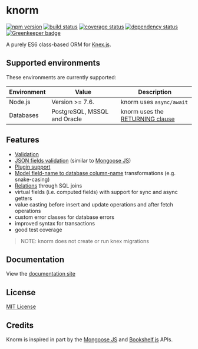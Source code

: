 # knorm

[![npm version](https://badge.fury.io/js/knorm.svg)](http://badge.fury.io/js/knorm)
[![build status](https://travis-ci.org/joelmukuthu/knorm.svg?branch=master)](https://travis-ci.org/joelmukuthu/knorm)
[![coverage status](https://coveralls.io/repos/github/joelmukuthu/knorm/badge.svg?branch=master)](https://coveralls.io/github/joelmukuthu/knorm?branch=master)
[![dependency status](https://david-dm.org/joelmukuthu/knorm.svg)](https://david-dm.org/joelmukuthu/knorm)
[![Greenkeeper badge](https://badges.greenkeeper.io/joelmukuthu/knorm.svg)](https://greenkeeper.io/)

A purely ES6 class-based ORM for [Knex.js](http://knexjs.org).

## Supported environments

These environments are currently supported:

| Environment | Value                        | Description                                                             |
| ----------- | ---------------------------- | ----------------------------------------------------------------------- |
| Node.js     | Version >= 7.6.              | knorm uses `async/await`                                                |
| Databases   | PostgreSQL, MSSQL and Oracle | knorm uses the [RETURNING clause](http://knexjs.org/#Builder-returning) |

## Features

* [Validation](https://joelmukuthu.github.io/knorm/#/guides/validation)
* [JSON fields validation](https://joelmukuthu.github.io/knorm/#/guides/validation?id=json-validation) (similar to [Mongoose JS](http://mongoosejs.com/))
* [Plugin support](https://joelmukuthu.github.io/knorm/#/guides/plugins)
* [Model field-name to database column-name](https://joelmukuthu.github.io/knorm/#/api/knorm?id=options) transformations (e.g. snake-casing)
* [Relations](https://joelmukuthu.github.io/knorm/#/guides/relations) through SQL joins
* virtual fields (i.e. computed fields) with support for sync and async getters
* value casting before insert and update operations and after fetch operations
* custom error classes for database errors
* improved syntax for transactions
* good test coverage

> NOTE: knorm does not create or run knex migrations

## Documentation

View the [documentation site](https://joelmukuthu.github.io/knorm/)

## License

[MIT License](./LICENSE.md)

## Credits

Knorm is inspired in part by the [Mongoose JS](http://mongoosejs.com/) and
[Bookshelf.js](http://bookshelfjs.org/) APIs.
